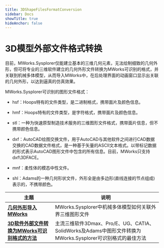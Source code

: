 ```yaml
---
title: 3DShapeFilesFormatConversion
sidebar: Docs
showTitle: true
hideAnchor: false
---
```

# 3D模型外部文件格式转换

目前，MWorks.Sysplorer仅能建立基本的三维几何元素，无法绘制细致的几何外形，但可将专业的三维软件建立的几何外形文件转换为MWorks可识别的格式，并关联到机械多体模型，从而导入MWorks中，在后处理界面的动画窗口显示出关联的几何外形，以达到逼真的仿真效果。

MWorks.Sysplorer可识别的图形文件格式：

- hsf：Hoops特有的文件类型，是二进制格式，携带面片及颜色信息。

- hmf：Hoops特有的文件类型，是字符格式，携带面片及颜色信息。

- stl：一种为快速原型制造技术服务的三维图形文件格式，携带面片信息，但不携带颜色信息。

- dxf：AutoCAD绘图交换文件，用于AutoCAD与其他软件之间进行CAD数据交换的CAD数据文件格式，是一种基于矢量的ASCII文本格式。以带标记数据的形式表示AutoCAD图形文件中包含的所有信息。目前，MWorks只支持dxf\3DFACE。

- mnf：柔性体的模态中性文件。

- shl：Adams的一种几何形状文件，外形全是由多边形(直线连接的节点组成)表示的，不携带颜色。

| 主题                                                         | 说明                                                         |
| ------------------------------------------------------------ | ------------------------------------------------------------ |
| **[几何外形导入MWorks](#/forthExample/3DShapeFilesFormatConversion/Import3DShapeFiles)** | MWorks.Sysplorer中机械多体模型如何关联外界三维图形文件       |
| **[3D软件外部文件转换为MWorks可识别格式的方法](#/forthExample/3DShapeFilesFormatConversion/Conversion)** | 主流三维软件3Dmax、Pro/E、UG、CATIA、SolidWorks及Adams中图形文件转换为MWorks.Sysplorer可识别格式的最佳方法 |